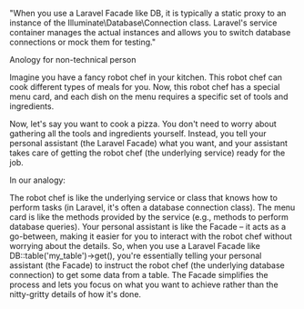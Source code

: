 "When you use a Laravel Facade like DB, it is typically a static proxy to an instance of the Illuminate\Database\Connection class. Laravel's service container manages the actual instances and allows you to switch database connections or mock them for testing."

Anology for non-technical person

Imagine you have a fancy robot chef in your kitchen. This robot chef can cook different types of meals for you. Now, this robot chef has a special menu card, and each dish on the menu requires a specific set of tools and ingredients.

Now, let's say you want to cook a pizza. You don't need to worry about gathering all the tools and ingredients yourself. Instead, you tell your personal assistant (the Laravel Facade) what you want, and your assistant takes care of getting the robot chef (the underlying service) ready for the job.

In our analogy:

The robot chef is like the underlying service or class that knows how to perform tasks (in Laravel, it's often a database connection class).
The menu card is like the methods provided by the service (e.g., methods to perform database queries).
Your personal assistant is like the Facade – it acts as a go-between, making it easier for you to interact with the robot chef without worrying about the details.
So, when you use a Laravel Facade like DB::table('my_table')->get(), you're essentially telling your personal assistant (the Facade) to instruct the robot chef (the underlying database connection) to get some data from a table. The Facade simplifies the process and lets you focus on what you want to achieve rather than the nitty-gritty details of how it's done.
